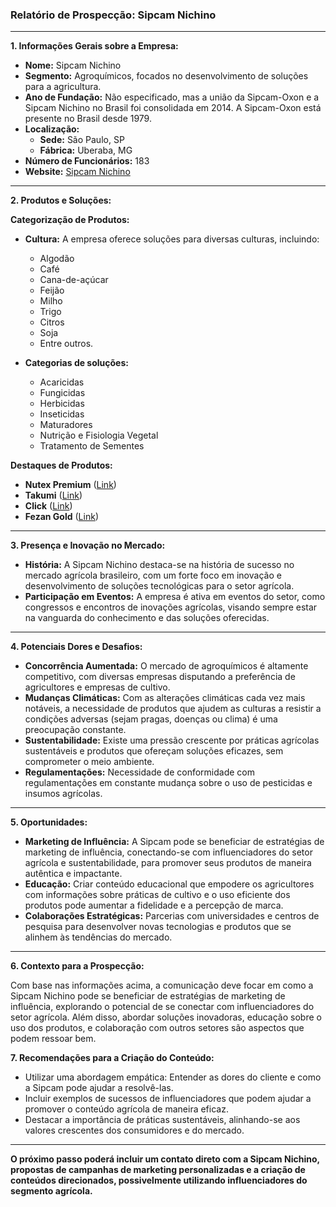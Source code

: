 ### Relatório de Prospecção: Sipcam Nichino

---

**1. Informações Gerais sobre a Empresa:**

- **Nome:** Sipcam Nichino
- **Segmento:** Agroquímicos, focados no desenvolvimento de soluções para a agricultura.
- **Ano de Fundação:** Não especificado, mas a união da Sipcam-Oxon e a Sipcam Nichino no Brasil foi consolidada em 2014. A Sipcam-Oxon está presente no Brasil desde 1979.
- **Localização:** 
  - **Sede:** São Paulo, SP
  - **Fábrica:** Uberaba, MG
- **Número de Funcionários:** 183
- **Website:** [Sipcam Nichino](http://www.sipcamnichino.com.br)

---

**2. Produtos e Soluções:**

**Categorização de Produtos:**
- **Cultura:** A empresa oferece soluções para diversas culturas, incluindo:
  - Algodão
  - Café
  - Cana-de-açúcar
  - Feijão
  - Milho
  - Trigo
  - Citros
  - Soja
  - Entre outros.

- **Categorias de soluções:**
  - Acaricidas
  - Fungicidas
  - Herbicidas
  - Inseticidas
  - Maturadores
  - Nutrição e Fisiologia Vegetal
  - Tratamento de Sementes

**Destaques de Produtos:**
- **Nutex Premium** ([Link](https://www.sipcamnichino.com.br/solucoes-1/nutex-premium-))
- **Takumi** ([Link](https://www.sipcamnichino.com.br/solucoes-1/takumi-sc-))
- **Click** ([Link](https://www.sipcamnichino.com.br/solucoes-1/click))
- **Fezan Gold** ([Link](https://www.sipcamnichino.com.br/solucoes-1/fezan-gold-))

---

**3. Presença e Inovação no Mercado:**

- **História:** A Sipcam Nichino destaca-se na história de sucesso no mercado agrícola brasileiro, com um forte foco em inovação e desenvolvimento de soluções tecnológicas para o setor agrícola.
- **Participação em Eventos:** A empresa é ativa em eventos do setor, como congressos e encontros de inovações agrícolas, visando sempre estar na vanguarda do conhecimento e das soluções oferecidas.

---

**4. Potenciais Dores e Desafios:**

- **Concorrência Aumentada:** O mercado de agroquímicos é altamente competitivo, com diversas empresas disputando a preferência de agricultores e empresas de cultivo.
- **Mudanças Climáticas:** Com as alterações climáticas cada vez mais notáveis, a necessidade de produtos que ajudem as culturas a resistir a condições adversas (sejam pragas, doenças ou clima) é uma preocupação constante.
- **Sustentabilidade:** Existe uma pressão crescente por práticas agrícolas sustentáveis e produtos que ofereçam soluções eficazes, sem comprometer o meio ambiente.
- **Regulamentações:** Necessidade de conformidade com regulamentações em constante mudança sobre o uso de pesticidas e insumos agrícolas.

---

**5. Oportunidades:**

- **Marketing de Influência:** A Sipcam pode se beneficiar de estratégias de marketing de influência, conectando-se com influenciadores do setor agrícola e sustentabilidade, para promover seus produtos de maneira autêntica e impactante.
- **Educação:** Criar conteúdo educacional que empodere os agricultores com informações sobre práticas de cultivo e o uso eficiente dos produtos pode aumentar a fidelidade e a percepção de marca.
- **Colaborações Estratégicas:** Parcerias com universidades e centros de pesquisa para desenvolver novas tecnologias e produtos que se alinhem às tendências do mercado.

---

**6. Contexto para a Prospecção:**

Com base nas informações acima, a comunicação deve focar em como a Sipcam Nichino pode se beneficiar de estratégias de marketing de influência, explorando o potencial de se conectar com influenciadores do setor agrícola. Além disso, abordar soluções inovadoras, educação sobre o uso dos produtos, e colaboração com outros setores são aspectos que podem ressoar bem.

**7. Recomendações para a Criação do Conteúdo:**

- Utilizar uma abordagem empática: Entender as dores do cliente e como a Sipcam pode ajudar a resolvê-las.
- Incluir exemplos de sucessos de influenciadores que podem ajudar a promover o conteúdo agrícola de maneira eficaz.
- Destacar a importância de práticas sustentáveis, alinhando-se aos valores crescentes dos consumidores e do mercado.

---

**O próximo passo poderá incluir um contato direto com a Sipcam Nichino, propostas de campanhas de marketing personalizadas e a criação de conteúdos direcionados, possivelmente utilizando influenciadores do segmento agrícola.**
